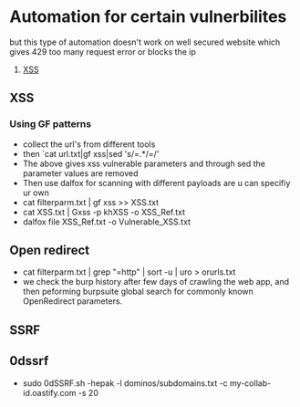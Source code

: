 # Automation for certain vulnerbilites
but this type of automation doesn't work on well secured website which gives 429 too many request error or blocks the ip
1. [XSS](#XSS)

## XSS 
### Using GF patterns 
* collect the url's from different tools
* then `cat url.txt|gf xss|sed 's/=.*/=/'
* The above gives xss vulnerable parameters and through sed the parameter values are removed
* Then use dalfox for scanning with different payloads are u can specifiy ur own 
* cat filterparm.txt | gf xss >> XSS.txt
* cat XSS.txt | Gxss -p khXSS -o XSS_Ref.txt
* dalfox file XSS_Ref.txt -o Vulnerable_XSS.txt
## Open redirect
* cat filterparm.txt | grep "=http" | sort -u | uro > orurls.txt
* we check the burp history after few days of crawling the web app, and then peforming burpsuite global search for commonly known OpenRedirect parameters.
## SSRF 
## 0dssrf
* sudo 0dSSRF.sh -hepak -l dominos/subdomains.txt -c my-collab-id.oastify.com -s 20
